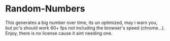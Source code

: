 # Random-Numbers
This generates a big number over time, its un optimized, may i warn you, but pc's should work 60+ fps not including the browser's speed (chrome...). Enjoy, there is no license cause it aint needing one.
